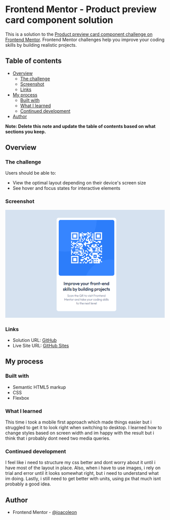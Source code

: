 # Frontend Mentor - Product preview card component solution

This is a solution to the [Product preview card component challenge on Frontend Mentor](https://www.frontendmentor.io/challenges/product-preview-card-component-GO7UmttRfa). Frontend Mentor challenges help you improve your coding skills by building realistic projects. 

## Table of contents

- [Overview](#overview)
  - [The challenge](#the-challenge)
  - [Screenshot](#screenshot)
  - [Links](#links)
- [My process](#my-process)
  - [Built with](#built-with)
  - [What I learned](#what-i-learned)
  - [Continued development](#continued-development)
- [Author](#author)

**Note: Delete this note and update the table of contents based on what sections you keep.**

## Overview

### The challenge

Users should be able to:

- View the optimal layout depending on their device's screen size
- See hover and focus states for interactive elements

### Screenshot

![Desktop view](https://github.com/joacoleon/frontend-mentor/blob/main/qr-code-component-main/images/finished.png)

### Links

- Solution URL: [GitHub](https://github.com/joacoleon/frontend-mentor/tree/main/qr-code-component-main)
- Live Site URL: [GitHub Sites](https://joacoleon.github.io/frontend-mentor/qr-code-component-main/)

## My process

### Built with

- Semantic HTML5 markup
- CSS
- Flexbox

### What I learned

This time i took a mobile first approach which made things easier but i struggled to get it to look right when switching to desktop. I learned how to change styles based on screen width and im happy with the result but i think that i probably dont need two media queries.

### Continued development

I feel like i need to structure my css better and dont worry about it until i have most of the layout in place. Also, when i have to use images, i rely on trial and error until it looks somewhat right, but i need to understand what im doing. Lastly, i still need to get better with units, using px that much isnt probably a good idea. 

## Author

- Frontend Mentor - [@joacoleon](https://www.frontendmentor.io/profile/joacoleon)
